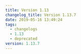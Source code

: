 ```yaml
---
title: Version 1.13
changelog_title: Version 1.13.7
date: 2019-05-16 13:49:24
tags:
  - changelogs
  - 1.13
  - deprecated
version: 1.13.7
---
```


<script src="https://gist.github.com/spinnaker-release/6588f03010bea59df5c4852bc1e1bba9.js"/>
